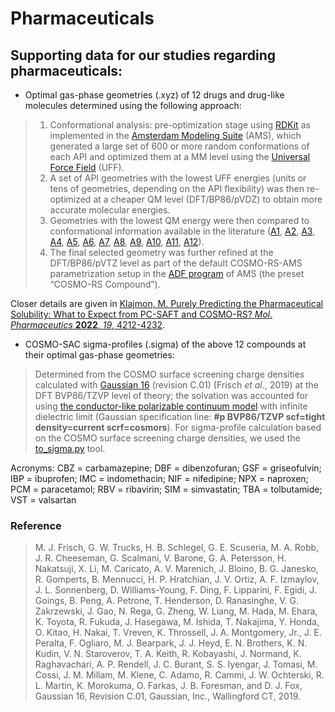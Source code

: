 # Pharmaceuticals

## Supporting data for our studies regarding pharmaceuticals:

- Optimal gas-phase geometries (.xyz) of 12 drugs and drug-like molecules determined using the following approach:
> 1. Conformational analysis: pre-optimization stage using [RDKit](http://www.rdkit.org) as implemented in the [Amsterdam Modeling Suite](https://www.scm.com/) (AMS), which generated a large set of 600 or more random conformations of each API and optimized them at a MM level using the [Universal Force Field](https://doi.org/10.1021/ja00051a040) (UFF).
> 2. A set of API geometries with the lowest UFF energies (units or tens of geometries, depending on the API flexibility) was then re-optimized at a cheaper QM level (DFT/BP86/pVDZ) to obtain more accurate molecular energies.
> 3. Geometries with the lowest QM energy were then compared to conformational information available in the literature ([A1](https://doi.org/10.1016/j.ejps.2020.105273), [A2](https://doi.org/10.1107/S2052520613026711), [A3](https://doi.org/10.1002/jps.21007), [A4](https://doi.org/10.1093/jb/mvj176), [A5](https://doi.org/10.1039/C5NJ01753J), [A6](https://doi.org/10.1016/j.molliq.2015.10.060), [A7](https://doi.org/10.24297/jac.v16i0.8099), [A8](https://doi.org/10.1002/chem.201705954), [A9](https://doi.org/10.1016/j.molstruc.2017.07.031), [A10](https://doi.org/10.1021/mp400132r), [A11](https://doi.org/10.1021/acs.molpharmaceut.8b00818), [A12](https://doi.org/10.1021/cg3000075)).
> 4. The final selected geometry was further refined at the DFT/BP86/pVTZ level as part of the default COSMO-RS-AMS parametrization setup in the [ADF program](https://doi.org/10.1002/jcc.1056) of AMS (the preset “COSMO-RS Compound”).

Closer details are given in [Klajmon, M. Purely Predicting the Pharmaceutical Solubility: What to Expect from PC-SAFT and COSMO-RS? *Mol. Pharmaceutics* **2022**, *19*, 4212-4232](https://doi.org/10.1021/acs.molpharmaceut.2c00573).

- COSMO-SAC sigma-profiles (.sigma) of the above 12 compounds at their optimal gas-phase geometries:
> Determined from the COSMO surface screening charge densities calculated with [Gaussian 16](https://gaussian.com/gaussian16/) (revision C.01) (Frisch *et al.*, 2019) at the DFT BVP86/TZVP level of theory; the solvation was accounted for using [the conductor-like polarizable continuum model](https://gaussian.com/scrf/) with infinite dielectric limit (Gaussian specification line: **#p BVP86/TZVP scf=tight density=current scrf=cosmors**). For sigma-profile calculation based on the COSMO surface screening charge densities, we used the [to_sigma.py](https://github.com/usnistgov/COSMOSAC/blob/9388a88d9a9ff7bbc0bbb2e4aa0095aba3e703ff/profiles/to_sigma.py) tool.

Acronyms: CBZ = carbamazepine; DBF = dibenzofuran; GSF = griseofulvin; IBP = ibuprofen; IMC = indomethacin; NIF = nifedipine; NPX = naproxen; PCM = paracetamol; RBV = ribavirin; SIM = simvastatin; TBA = tolbutamide; VST = valsartan

### Reference
> M. J. Frisch, G. W. Trucks, H. B. Schlegel, G. E. Scuseria, M. A. Robb, J. R. Cheeseman, G. Scalmani, V. Barone, G. A. Petersson, H. Nakatsuji, X. Li, M. Caricato, A. V. Marenich, J. Bloino, B. G. Janesko, R. Gomperts, B. Mennucci, H. P. Hratchian, J. V. Ortiz, A. F. Izmaylov, J. L. Sonnenberg, D. Williams-Young, F. Ding, F. Lipparini, F. Egidi, J. Goings, B. Peng, A. Petrone, T. Henderson, D. Ranasinghe, V. G. Zakrzewski, J. Gao, N. Rega, G. Zheng, W. Liang, M. Hada, M. Ehara, K. Toyota, R. Fukuda, J. Hasegawa, M. Ishida, T. Nakajima, Y. Honda, O. Kitao, H. Nakai, T. Vreven, K. Throssell, J. A. Montgomery, Jr., J. E. Peralta, F. Ogliaro, M. J. Bearpark, J. J. Heyd, E. N. Brothers, K. N. Kudin, V. N. Staroverov, T. A. Keith, R. Kobayashi, J. Normand, K. Raghavachari, A. P. Rendell, J. C. Burant, S. S. Iyengar, J. Tomasi, M. Cossi, J. M. Millam, M. Klene, C. Adamo, R. Cammi, J. W. Ochterski, R. L. Martin, K. Morokuma, O. Farkas, J. B. Foresman, and D. J. Fox, Gaussian 16, Revision C.01, Gaussian, Inc., Wallingford CT, 2019.
